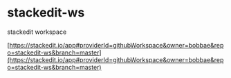 # stackedit-ws
stackedit workspace

[https://stackedit.io/app#providerId=githubWorkspace&owner=bobbae&repo=stackedit-ws&branch=master](https://stackedit.io/app#providerId=githubWorkspace&owner=bobbae&repo=stackedit-ws&branch=master)
<!--stackedit_data:
eyJoaXN0b3J5IjpbLTE0MDI0NjY1MF19
-->